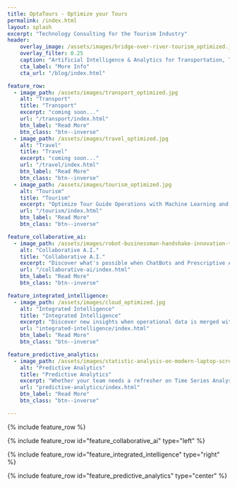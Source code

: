 ```yaml
---
title: OptaTours - Optimize your Tours
permalink: /index.html
layout: splash
excerpt: "Technology Consulting for the Tourism Industry"
header:
    overlay_image: /assets/images/bridge-over-river-tourism_optimized.jpg
    overlay_filter: 0.25
    caption: "Artificial Intelligence & Analytics for Transportation, Travel, and Tourism"
    cta_label: "More Info"
    cta_url: "/blog/index.html"

feature_row:
  - image_path: /assets/images/transport_optimized.jpg
    alt: "Transport"
    title: "Transport"
    excerpt: "coming soon..."
    url: "/transport/index.html"
    btn_label: "Read More"
    btn_class: "btn--inverse"
  - image_path: /assets/images/travel_optimized.jpg
    alt: "Travel"
    title: "Travel"
    excerpt: "coming soon..."
    url: "/travel/index.html"
    btn_label: "Read More"
    btn_class: "btn--inverse"
  - image_path: /assets/images/tourism_optimized.jpg
    alt: "Tourism"
    title: "Tourism"
    excerpt: "Optimize Tour Guide Operations with Machine Learning and Graph Analytics. Let our firm guide your business with advance tour routing algorithms to optimize current routes or discover similar routes in new locations."
    url: "/tourism/index.html"
    btn_label: "Read More"
    btn_class: "btn--inverse"

feature_collaborative_ai:
  - image_path: /assets/images/robot-businessman-handshake-innovation-technology_optimized.jpg
    alt: "Collaborative A.I."
    title: "Collaborative A.I."
    excerpt: "Discover what's possible when ChatBots and Prescriptive Analytics works seamlessly with human capital."
    url: "/collaborative-ai/index.html"
    btn_label: "Read More"
    btn_class: "btn--inverse"

feature_integrated_intelligence:
  - image_path: /assets/images/cloud_optimized.jpg
    alt: "Integrated Intelligence"
    title: "Integrated Intelligence"
    excerpt: "Discover new insights when operational data is merged with both social and industry data."
    url: "integrated-intelligence/index.html"
    btn_label: "Read More"
    btn_class: "btn--inverse"

feature_predictive_analytics:
  - image_path: /assets/images/statistic-analysis-on-modern-laptop-screen_optimized.jpg
    alt: "Predictive Analytics"
    title: "Predictive Analytics"
    excerpt: "Whether your team needs a refresher on Time Series Analysis or you need a custom built solution for predicting customer outcomes, we'll be there to bring you to your fullest potential."
    url: "predictive-analytics/index.html"
    btn_label: "Read More"
    btn_class: "btn--inverse"

---
```



{% include feature_row %}

{% include feature_row id="feature_collaborative_ai" type="left" %}

{% include feature_row id="feature_integrated_intelligence" type="right" %}

{% include feature_row id="feature_predictive_analytics" type="center" %}